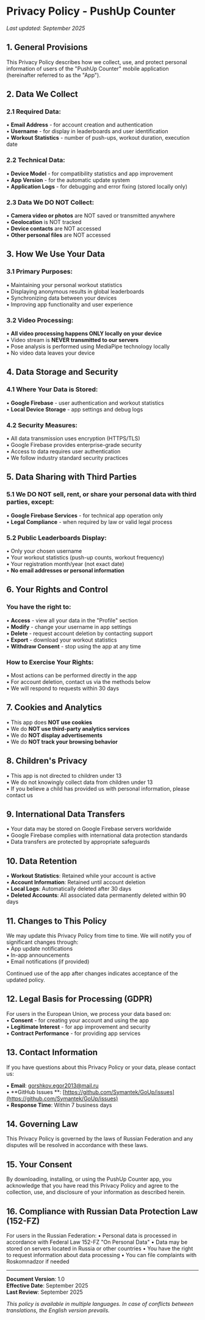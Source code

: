 # Privacy Policy - PushUp Counter

*Last updated: September 2025*

## 1. General Provisions

This Privacy Policy describes how we collect, use, and protect personal information of users of
the "PushUp Counter" mobile application (hereinafter referred to as the "App").

## 2. Data We Collect

### 2.1 Required Data:

• **Email Address** - for account creation and authentication  
• **Username** - for display in leaderboards and user identification  
• **Workout Statistics** - number of push-ups, workout duration, execution date

### 2.2 Technical Data:

• **Device Model** - for compatibility statistics and app improvement  
• **App Version** - for the automatic update system  
• **Application Logs** - for debugging and error fixing (stored locally only)

### 2.3 Data We DO NOT Collect:

• **Camera video or photos** are NOT saved or transmitted anywhere  
• **Geolocation** is NOT tracked  
• **Device contacts** are NOT accessed  
• **Other personal files** are NOT accessed

## 3. How We Use Your Data

### 3.1 Primary Purposes:

• Maintaining your personal workout statistics  
• Displaying anonymous results in global leaderboards  
• Synchronizing data between your devices  
• Improving app functionality and user experience

### 3.2 Video Processing:

• **All video processing happens ONLY locally on your device**  
• Video stream is **NEVER transmitted to our servers**  
• Pose analysis is performed using MediaPipe technology locally  
• No video data leaves your device

## 4. Data Storage and Security

### 4.1 Where Your Data is Stored:

• **Google Firebase** - user authentication and workout statistics  
• **Local Device Storage** - app settings and debug logs

### 4.2 Security Measures:

• All data transmission uses encryption (HTTPS/TLS)  
• Google Firebase provides enterprise-grade security  
• Access to data requires user authentication  
• We follow industry standard security practices

## 5. Data Sharing with Third Parties

### 5.1 We DO NOT sell, rent, or share your personal data with third parties, except:

• **Google Firebase Services** - for technical app operation only  
• **Legal Compliance** - when required by law or valid legal process

### 5.2 Public Leaderboards Display:

• Only your chosen username  
• Your workout statistics (push-up counts, workout frequency)  
• Your registration month/year (not exact date)  
• **No email addresses or personal information**

## 6. Your Rights and Control

### You have the right to:

• **Access** - view all your data in the "Profile" section  
• **Modify** - change your username in app settings  
• **Delete** - request account deletion by contacting support  
• **Export** - download your workout statistics  
• **Withdraw Consent** - stop using the app at any time

### How to Exercise Your Rights:

• Most actions can be performed directly in the app  
• For account deletion, contact us via the methods below  
• We will respond to requests within 30 days

## 7. Cookies and Analytics

• This app does **NOT use cookies**  
• We do **NOT use third-party analytics services**  
• We do **NOT display advertisements**  
• We do **NOT track your browsing behavior**

## 8. Children's Privacy

• This app is not directed to children under 13  
• We do not knowingly collect data from children under 13  
• If you believe a child has provided us with personal information, please contact us

## 9. International Data Transfers

• Your data may be stored on Google Firebase servers worldwide  
• Google Firebase complies with international data protection standards  
• Data transfers are protected by appropriate safeguards

## 10. Data Retention

• **Workout Statistics**: Retained while your account is active  
• **Account Information**: Retained until account deletion  
• **Local Logs**: Automatically deleted after 30 days  
• **Deleted Accounts**: All associated data permanently deleted within 90 days

## 11. Changes to This Policy

We may update this Privacy Policy from time to time. We will notify you of significant changes
through:  
• App update notifications  
• In-app announcements  
• Email notifications (if provided)

Continued use of the app after changes indicates acceptance of the updated policy.

## 12. Legal Basis for Processing (GDPR)

For users in the European Union, we process your data based on:  
• **Consent** - for creating your account and using the app  
• **Legitimate Interest** - for app improvement and security  
• **Contract Performance** - for providing app services

## 13. Contact Information

If you have questions about this Privacy Policy or your data, please contact us:

• **Email**: gorshkov.egor2013@mail.ru  
• **GitHub Issues
**: [https://github.com/Symantek/GoUp/issues](https://github.com/Symantek/GoUp/issues)  
• **Response Time**: Within 7 business days

## 14. Governing Law

This Privacy Policy is governed by the laws of Russian Federation and any disputes will be resolved
in accordance with these laws.

## 15. Your Consent

By downloading, installing, or using the PushUp Counter app, you acknowledge that you have read this
Privacy Policy and agree to the collection, use, and disclosure of your information as described
herein.

## 16. Compliance with Russian Data Protection Law (152-FZ)

For users in the Russian Federation:
• Personal data is processed in accordance with Federal Law 152-FZ "On Personal Data"
• Data may be stored on servers located in Russia or other countries
• You have the right to request information about data processing
• You can file complaints with Roskomnadzor if needed

---

**Document Version**: 1.0  
**Effective Date**: September 2025  
**Last Review**: September 2025

*This policy is available in multiple languages. In case of conflicts between translations, the
English version prevails.*